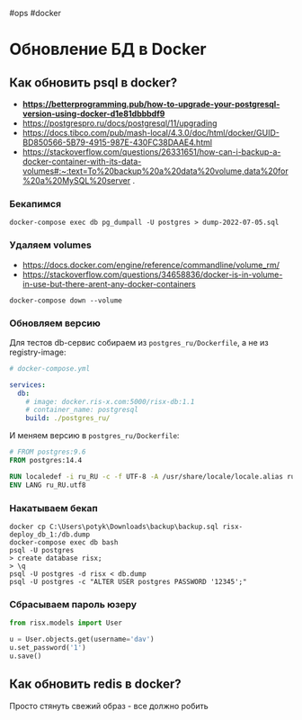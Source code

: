 #ops #docker

# Обновление БД в Docker

## Как обновить psql в docker?

- **https://betterprogramming.pub/how-to-upgrade-your-postgresql-version-using-docker-d1e81dbbbdf9**
- https://postgrespro.ru/docs/postgresql/11/upgrading
- https://docs.tibco.com/pub/mash-local/4.3.0/doc/html/docker/GUID-BD850566-5B79-4915-987E-430FC38DAAE4.html
- https://stackoverflow.com/questions/26331651/how-can-i-backup-a-docker-container-with-its-data-volumes#:~:text=To%20backup%20a%20data%20volume,data%20for%20a%20MySQL%20server
  .

### Бекапимся

```shell
docker-compose exec db pg_dumpall -U postgres > dump-2022-07-05.sql
```

### Удаляем volumes

- https://docs.docker.com/engine/reference/commandline/volume_rm/
- https://stackoverflow.com/questions/34658836/docker-is-in-volume-in-use-but-there-arent-any-docker-containers

```shell
docker-compose down --volume  
```

### Обновляем версию

Для тестов db-сервис собираем из `postgres_ru/Dockerfile`, а не из registry-image:

```yaml
# docker-compose.yml

services:
  db:
    # image: docker.ris-x.com:5000/risx-db:1.1
    # container_name: postgresql
    build: ./postgres_ru/

```

И меняем версию в `postgres_ru/Dockerfile`:

````dockerfile
# FROM postgres:9.6
FROM postgres:14.4

RUN localedef -i ru_RU -c -f UTF-8 -A /usr/share/locale/locale.alias ru_RU.UTF-8
ENV LANG ru_RU.utf8
````

### Накатываем бекап

```shell
docker cp C:\Users\potyk\Downloads\backup\backup.sql risx-deploy_db_1:/db.dump  
docker-compose exec db bash
psql -U postgres
> create database risx; 
> \q
psql -U postgres -d risx < db.dump
psql -U postgres -c "ALTER USER postgres PASSWORD '12345';"
```

### Сбрасываем пароль юзеру

```python
from risx.models import User

u = User.objects.get(username='dav')
u.set_password('1')
u.save()
```


## Как обновить redis в docker? 

Просто стянуть свежий образ - все должно робить

